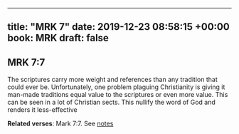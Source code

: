 
---
title: "MRK 7"
date: 2019-12-23 08:58:15 +00:00
book: MRK
draft: false
---

## MRK 7:7

The scriptures carry more weight and references than any tradition that could ever be. Unfortunately, one problem plaguing Christianity is giving it man-made traditions equal value to the scriptures or even more value. This can be seen in a lot of Christian sects. This nullify the word of God and renders it less-effective

**Related verses**: Mark 7:7. See [notes](https://my.bible.com/notes/3325541973372953413)

